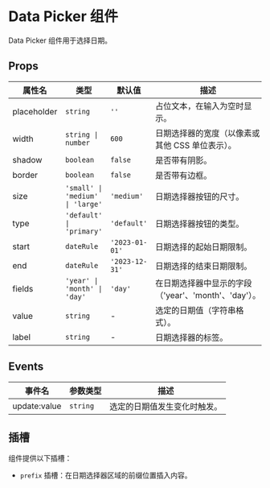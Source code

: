 # Data Picker 组件

Data Picker 组件用于选择日期。

## Props

| 属性名         | 类型                                          | 默认值      | 描述                                       |
|----------------|-----------------------------------------------|-------------|--------------------------------------------|
| placeholder    | `string`                                      | `''`        | 占位文本，在输入为空时显示。               |
| width          | `string \| number`                           | `600`       | 日期选择器的宽度（以像素或其他 CSS 单位表示）。 |
| shadow         | `boolean`                                     | `false`     | 是否带有阴影。                             |
| border         | `boolean`                                     | `false`     | 是否带有边框。                             |
| size           | `'small' \| 'medium' \| 'large'`             | `'medium'`  | 日期选择器按钮的尺寸。                    |
| type           | `'default' \| 'primary'`                     | `'default'` | 日期选择器按钮的类型。                    |
| start          | `dateRule`                                    | `'2023-01-01'` | 日期选择的起始日期限制。                 |
| end            | `dateRule`                                    | `'2023-12-31'` | 日期选择的结束日期限制。                 |
| fields         | `'year' \| 'month' \| 'day'`                 | `'day'`     | 在日期选择器中显示的字段（'year'、'month'、'day'）。 |
| value          | `string`                                      | -           | 选定的日期值（字符串格式）。               |
| label          | `string`                                      | -           | 日期选择器的标签。                        |

## Events

| 事件名            | 参数类型                        | 描述                           |
|-------------------|---------------------------------|--------------------------------|
| update:value      | `string`                        | 选定的日期值发生变化时触发。     |

## 插槽

组件提供以下插槽：

- `prefix` 插槽：在日期选择器区域的前缀位置插入内容。
